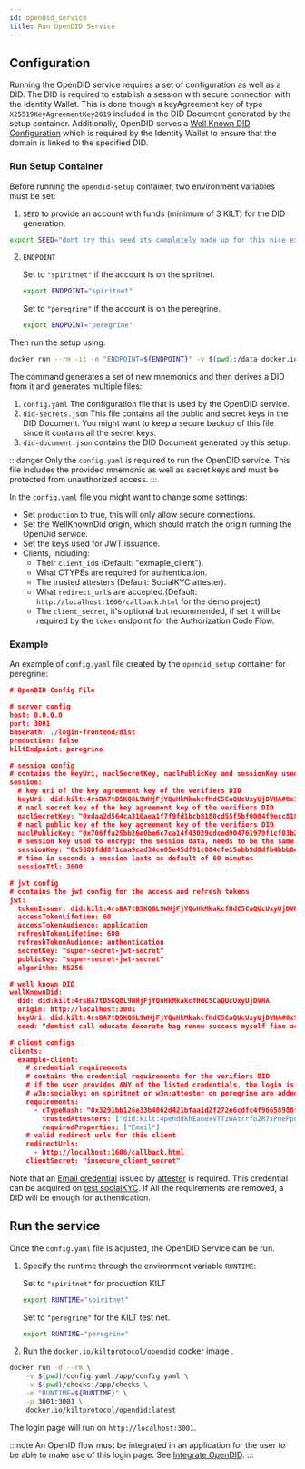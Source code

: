 ```yaml
---
id: opendid_service
title: Run OpenDID Service
---
```



## Configuration

Running the OpenDID service requires a set of configuration as well as a DID. The DID is required to establish a session
with secure connection with the Identity Wallet.
This is done though a keyAgreement key of type `X25519KeyAgreementKey2019` included in the DID Document generated by the
setup container.
Additionally, OpenDID serves a [Well Known DID Configuration](https://identity.foundation/.well-known/resources/did-configuration/)
which is required by the Identity Wallet to ensure that the domain is linked to the specified DID.

### Run Setup Container

Before running the `opendid-setup` container, two environment variables must be set:

1. `SEED` to provide an account with funds (minimum of 3 KILT) for the DID generation.

```bash
export SEED="dont try this seed its completely made up for this nice example"
```
2. `ENDPOINT`

     Set to `"spiritnet"` if the account is on the spiritnet.


    ```bash
    export ENDPOINT="spiritnet"
    ```

     Set to `"peregrine"` if the account is on the peregrine.

    ```bash
    export ENDPOINT="peregrine"
    ```

Then run the setup using:

```bash
docker run --rm -it -e "ENDPOINT=${ENDPOINT}" -v $(pwd):/data docker.io/kiltprotocol/opendid-setup:latest "${SEED}"
```

The command generates a set of new mnemonics and then derives a DID from it and generates multiple files:

1. `config.yaml` The configuration file that is used by the OpenDID service.
1. `did-secrets.json` This file contains all the public and secret keys in the DID Document. You might want to keep a
   secure backup of this file since it contains all the secret keys.
1. `did-document.json` contains the DID Document generated by this setup.

:::danger
Only the `config.yaml` is required to run the OpenDID service. This file includes the provided mnemonic as well as
secret keys and must be protected from unauthorized access.
:::

In the `config.yaml` file you might want to change some settings:

- Set `production` to true, this will only allow secure connections.
- Set the WellKnownDid origin, which should match the origin running the OpenDid service.
- Set the keys used for JWT issuance.
- Clients, including:
    - Their `client_id`s (Default: "exmaple_client").
    - What CTYPEs are required for authentication.
    - The trusted attesters (Default: SocialKYC attester).
    - What `redirect_url`s are accepted.(Default: `http://localhost:1606/callback.html` for the demo project)
    - The `client_secret`, it's optional but recommended, if set it will be required by the `token` endpoint for the
    Authorization Code Flow.

### Example
An example of `config.yaml` file created by the `opendid_setup` container for peregrine:

```json
# OpenDID Config File

# server config
host: 0.0.0.0
port: 3001
basePath: ./login-frontend/dist
production: false
kiltEndpoint: peregrine

# session config
# contains the keyUri, naclSecretKey, naclPublicKey and sessionKey used to communicate with the identity extension
session:
  # key uri of the key agreement key of the verifiers DID
  keyUri: did:kilt:4rsBA7tD5KQ8L9WHjFjYQuHkMkakcfHdC5CaQUcUxyUjDVHA#0x1285e2a18c69bfb7c7f402497adaf5062eb29e35c85461faed403e5c4cc6a9e6
  # nacl secret key of the key agreement key of the verifiers DID
  naclSecretKey: "0xdaa2d564ca316aea1f7f9fd1bcb8180cd55f5bf0084f9ecc818a8bc91275aad2"
  # nacl public key of the key agreement key of the verifiers DID
  naclPublicKey: "0x706ffa25bb26e0be6c7ca14f43029cdced904761979f1cf03b2d7ab25e4ba047"
  # session key used to encrypt the session data, needs to be the same on all instances
  sessionKey: "0x5388fdd8f1caa9cad34ce05e45df91c084cfe15ebb9d8dfb4bbb8ea82bb47f5173c86b6139cdddb494be751700ba661721bf94b6aff65bf666b51524c3f670e7"
  # time in seconds a session lasts as default of 60 minutes
  sessionTtl: 3600

# jwt config
# contains the jwt config for the access and refresh tokens
jwt:
  tokenIssuer: did:kilt:4rsBA7tD5KQ8L9WHjFjYQuHkMkakcfHdC5CaQUcUxyUjDVHA
  accessTokenLifetime: 60
  accessTokenAudience: application
  refreshTokenLifetime: 600
  refreshTokenAudience: authentication
  secretKey: "super-secret-jwt-secret"
  publicKey: "super-secret-jwt-secret"
  algorithm: HS256

# well known DID
wellKnownDid:
  did: did:kilt:4rsBA7tD5KQ8L9WHjFjYQuHkMkakcfHdC5CaQUcUxyUjDVHA
  origin: http://localhost:3001
  keyUri: did:kilt:4rsBA7tD5KQ8L9WHjFjYQuHkMkakcfHdC5CaQUcUxyUjDVHA#0x9d9fc7637b98f00919a7ebb925b729f5141d66222ea7736af7d444b58a6a99d6
  seed: "dentist call educate decorate bag renew success myself fine acoustic rally flush//did//assertion//0"

# client configs
clients:
  example-client:
    # credential requirements
    # contains the credential requirements for the verifiers DID
    # if the user provides ANY of the listed credentials, the login is successful
    # w3n:socialkyc on spiritnet or w3n:attester on peregrine are added as example trustedAttesters for email CType
    requirements:
      - cTypeHash: "0x3291bb126e33b4862d421bfaa1d2f272e6cdfc4f96658988fbcffea8914bd9ac"
        trustedAttesters: ["did:kilt:4pehddkhEanexVTTzWAtrrfo2R7xPnePpuiJLC7shQU894aY"]
        requiredProperties: ["Email"]
    # valid redirect urls for this client
    redirectUrls:
      - http://localhost:1606/callback.html
    clientSecret: "insecure_client_secret"

```

Note that an [Email credential](https://test.ctypehub.galaniprojects.de/ctype/kilt:ctype:0x3291bb126e33b4862d421bfaa1d2f272e6cdfc4f96658988fbcffea8914bd9ac) issued by [attester](https://test.w3n.id/attester) is required.
This credential can be acquired on [test socialKYC](https://test.socialkyc.io/).
If All the requirements are removed, a DID will be enough for authentication.

## Run the service

Once the `config.yaml` file is adjusted, the OpenDID Service can be run.

1.  Specify the runtime through the environment variable `RUNTIME`:

     Set to `"spiritnet"` for production KILT


    ```bash
    export RUNTIME="spiritnet"
    ```

     Set to `"peregrine"` for the KILT test net.

    ```bash
    export RUNTIME="peregrine"
    ```
2.  Run the `docker.io/kiltprotocol/opendid` docker image .

```bash
docker run -d --rm \
    -v $(pwd)/config.yaml:/app/config.yaml \
    -v $(pwd)/checks:/app/checks \
    -e "RUNTIME=${RUNTIME}" \
    -p 3001:3001 \
    docker.io/kiltprotocol/opendid:latest
```
The login page will run on `http://localhost:3001`.

:::note
An OpenID flow must be integrated in an application for the user to be able to make use of this login page. See
[Integrate OpenDID](/docs/develop/opendid/integrate_opendid).
:::
